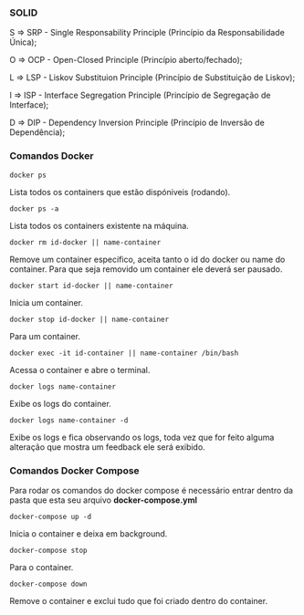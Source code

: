 ### SOLID
S => SRP - Single Responsability Principle (Princípio da Responsabilidade Única);

O => OCP - Open-Closed Principle (Princípio aberto/fechado);

L => LSP - Liskov Substituion Principle (Princípio de Substituição de Liskov);

I => ISP - Interface Segregation Principle (Princípio de Segregação de Interface);

D => DIP - Dependency Inversion Principle (Princípio de Inversão de Dependência);

### Comandos Docker

`docker ps`

Lista todos os containers que estão dispóniveis (rodando).

`docker ps -a`

Lista todos os containers existente na máquina.

`docker rm id-docker || name-container`

Remove um container específico, aceita tanto o id do docker ou name do container.
Para que seja removido um container ele deverá ser pausado.

`docker start id-docker || name-container`

Inicia um container.

`docker stop id-docker || name-container`

Para um container.

`docker exec -it id-container || name-container /bin/bash`

Acessa o container e abre o terminal.

`docker logs name-container`

Exibe os logs do container.

`docker logs name-container -d`

Exibe os logs e fica observando os logs, toda vez que for feito alguma alteração que mostra um feedback ele será exibido. 

### Comandos Docker Compose
Para rodar os comandos do docker compose é necessário entrar dentro da pasta que esta seu arquivo **docker-compose.yml**

`docker-compose up -d`

Inicia o container e deixa em background.

`docker-compose stop`

Para o container.

`docker-compose down`

Remove o container e exclui tudo que foi criado dentro do container.